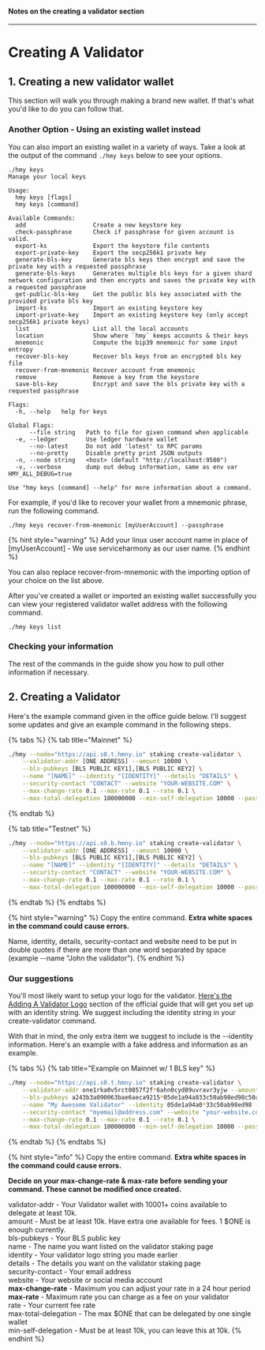 #### Notes on the creating a validator section
---

# Creating A Validator

## 1. Creating a new validator wallet

This section will walk you through making a brand new wallet. If that's what you'd like to do you can follow that. 

### Another Option - Using an existing wallet instead

You can also import an existing wallet in a variety of ways. Take a look at the output of the command `./hmy keys` below to see your options.

```text
./hmy keys
Manage your local keys

Usage:
  hmy keys [flags]
  hmy keys [command]

Available Commands:
  add                   Create a new keystore key
  check-passphrase      Check if passphrase for given account is valid.
  export-ks             Export the keystore file contents
  export-private-key    Export the secp256k1 private key
  generate-bls-key      Generate bls keys then encrypt and save the private key with a requested passphrase
  generate-bls-keys     Generates multiple bls keys for a given shard network configuration and then encrypts and saves the private key with a requested passphrase
  get-public-bls-key    Get the public bls key associated with the provided private bls key
  import-ks             Import an existing keystore key
  import-private-key    Import an existing keystore key (only accept secp256k1 private keys)
  list                  List all the local accounts
  location              Show where `hmy` keeps accounts & their keys
  mnemonic              Compute the bip39 mnemonic for some input entropy
  recover-bls-key       Recover bls keys from an encrypted bls key file
  recover-from-mnemonic Recover account from mnemonic
  remove                Remove a key from the keystore
  save-bls-key          Encrypt and save the bls private key with a requested passphrase

Flags:
  -h, --help   help for keys

Global Flags:
      --file string   Path to file for given command when applicable
  -e, --ledger        Use ledger hardware wallet
      --no-latest     Do not add 'latest' to RPC params
      --no-pretty     Disable pretty print JSON outputs
  -n, --node string   <host> (default "http://localhost:9500")
  -v, --verbose       dump out debug information, same as env var HMY_ALL_DEBUG=true

Use "hmy keys [command] --help" for more information about a command.
```

For example, if you'd like to recover your wallet from a mnemonic phrase, run the following command.

```text
./hmy keys recover-from-mnemonic [myUserAccount] --passphrase
```

{% hint style="warning" %}
 Add your linux user account name in place of [myUserAccount] - We use serviceharmony as our user name.
{% endhint %}

You can also replace recover-from-mnemonic with the importing option of your choice on the list above.

After you've created a wallet or imported an existing wallet successfully you can view your registered validator wallet address with the following command.

```text
./hmy keys list
```

### Checking your information

The rest of the commands in the guide show you how to pull other information if necessary.

## 2. Creating a Validator

Here's the example command given in the office guide below. I'll suggest some updates and give an example command in the following steps.

{% tabs %}
{% tab title="Mainnet" %}
```bash
./hmy --node="https://api.s0.t.hmny.io" staking create-validator \
    --validator-addr [ONE ADDRESS] --amount 10000 \
    --bls-pubkeys [BLS PUBLIC KEY1],[BLS PUBLIC KEY2] \
    --name "[NAME]" --identity "[IDENTITY]" --details "DETAILS" \
    --security-contact "CONTACT" --website "YOUR-WEBSITE.COM" \
    --max-change-rate 0.1 --max-rate 0.1 --rate 0.1 \
    --max-total-delegation 100000000 --min-self-delegation 10000 --passphrase
```
{% endtab %}

{% tab title="Testnet" %}
```bash
./hmy --node="https://api.s0.b.hmny.io" staking create-validator \
    --validator-addr [ONE ADDRESS] --amount 10000 \
    --bls-pubkeys [BLS PUBLIC KEY1],[BLS PUBLIC KEY2] \
    --name "[NAME]" --identity "[IDENTITY]" --details "DETAILS" \
    --security-contact "CONTACT" --website "YOUR-WEBSITE.COM" \
    --max-change-rate 0.1 --max-rate 0.1 --rate 0.1 \
    --max-total-delegation 100000000 --min-self-delegation 10000 --passphrase
```
{% endtab %}
{% endtabs %}

{% hint style="warning" %}
Copy the entire command. **Extra white spaces in the command could cause errors.**

Name, identity, details, security-contact and website need to be put in double quotes if there are more than one word separated by space \(example --name "John the validator"\).
{% endhint %}

### Our suggestions

You'll most likely want to setup your logo for the validator. [Here's the Adding A Validator Logo](https://docs.harmony.one/home/network/validators/managing-a-validator/adding-a-validator-logo) section of the official guide that will get you set up with an identity string. We suggest including the identity string in your create-validator command.

With that in mind, the only extra item we suggest to include is the --identity information. Here's an example with a fake address and information as an example.

{% tabs %}
{% tab title="Example on Mainnet w/ 1 BLS key" %}
```bash
./hmy --node="https://api.s0.t.hmny.io" staking create-validator \
    --validator-addr one1rka0v5rct0857f2f*6ahn0cyd89uvravr3yjw --amount 10000 \
    --bls-pubkeys a243b3a090063bae6aeca9215*05de1a94a033c50ab98ed98c50ab98ed984c9cf23513585e1af0cc4c9cf23513585e1af0cc \
    --name "My Awesome Validator" --identity 05de1a94a0*33c50ab98ed98 --details "All your validator notes that show up on the staking.harmony.one site" \
    --security-contact "myemail@address.com" --website "your-website.com" \
    --max-change-rate 0.1 --max-rate 0.1 --rate 0.1 \
    --max-total-delegation 100000000 --min-self-delegation 10000 --passphrase
```
{% endtab %}
{% endtabs %}

{% hint style="info" %}
Copy the entire command. **Extra white spaces in the command could cause errors.**

**Decide on your max-change-rate & max-rate before sending your command. These cannot be modified once created.**

validator-addr - Your Validator wallet with 10001+ coins available to delegate at least 10k.  
amount - Must be at least 10k. Have extra one available for fees. 1 $ONE is enough currently.  
bls-pubkeys - Your BLS public key  
name - The name you want listed on the validator staking page  
identity - Your validator logo string you made earlier  
details - The details you want on the validator staking page  
security-contact - Your email address  
website - Your website or social media account  
**max-change-rate** - Maximum you can adjust your rate in a 24 hour period  
**max-rate** - Maximum rate you can charge as a fee on your validator  
rate - Your current fee rate  
max-total-delegation - The max $ONE that can be delegated by one single wallet  
min-self-delegation - Must be at least 10k, you can leave this at 10k.
{% endhint %}


